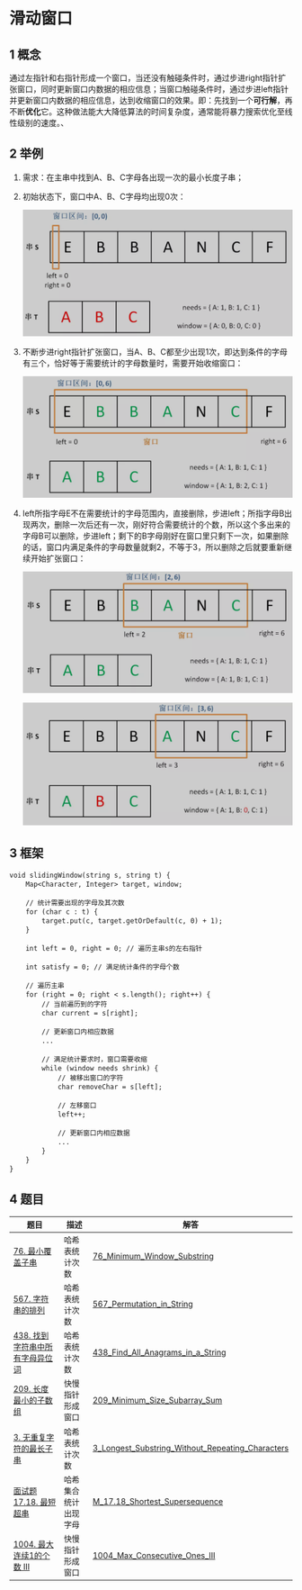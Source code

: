 # 滑动窗口

## 1 概念

通过左指针和右指针形成一个窗口，当还没有触碰条件时，通过步进right指针扩张窗口，同时更新窗口内数据的相应信息；当窗口触碰条件时，通过步进left指针并更新窗口内数据的相应信息，达到收缩窗口的效果。即：先找到一个**可行解**，再不断**优化**它。这种做法能大大降低算法的时间复杂度，通常能将暴力搜索优化至线性级别的速度。、

## 2 举例

1. 需求：在主串中找到A、B、C字母各出现一次的最小长度子串；

2. 初始状态下，窗口中A、B、C字母均出现0次：

   ![初始状态](images/初始状态.png)

3. 不断步进right指针扩张窗口，当A、B、C都至少出现1次，即达到条件的字母有三个，恰好等于需要统计的字母数量时，需要开始收缩窗口：

   ![开始收缩](images/开始收缩.png)

4. left所指字母E不在需要统计的字母范围内，直接删除，步进left；所指字母B出现两次，删除一次后还有一次，刚好符合需要统计的个数，所以这个多出来的字母B可以删除，步进left；剩下的B字母刚好在窗口里只剩下一次，如果删除的话，窗口内满足条件的字母数量就剩2，不等于3，所以删除之后就要重新继续开始扩张窗口：

   ![去掉一个B字母](images/去掉一个B字母.png)

   ![满足条件的仅剩2个](images/满足条件的仅剩2个.png)

## 3 框架

```
void slidingWindow(string s, string t) {
    Map<Character, Integer> target, window;
    
    // 统计需要出现的字母及其次数
    for (char c : t) {
    	target.put(c, target.getOrDefault(c, 0) + 1);
    }

    int left = 0, right = 0; // 遍历主串s的左右指针
    
    int satisfy = 0; // 满足统计条件的字母个数
    
    // 遍历主串
    for (right = 0; right < s.length(); right++) {
    	// 当前遍历到的字符
        char current = s[right];
        
        // 更新窗口内相应数据
		...
        
        // 满足统计要求时，窗口需要收缩
        while (window needs shrink) {
            // 被移出窗口的字符
            char removeChar = s[left];
            
            // 左移窗口
            left++;
            
            // 更新窗口内相应数据
            ...
        }
    }
}
```

## 4 题目

| 题目                                                         | 描述                 | 解答                                                         |
| ------------------------------------------------------------ | -------------------- | ------------------------------------------------------------ |
| [76. 最小覆盖子串](https://leetcode-cn.com/problems/minimum-window-substring/) | 哈希表统计次数       | [76_Minimum_Window_Substring](https://github.com/YihaoChan/DataStructureAndAlgorithms/blob/main/leetcode/solution/76_Minimum_Window_Substring.md) |
| [567. 字符串的排列](https://leetcode-cn.com/problems/permutation-in-string/) | 哈希表统计次数       | [567_Permutation_in_String](https://github.com/YihaoChan/DataStructureAndAlgorithms/blob/main/leetcode/solution/567_Permutation_in_String.md) |
| [438. 找到字符串中所有字母异位词](https://leetcode-cn.com/problems/find-all-anagrams-in-a-string/) | 哈希表统计次数       | [438_Find_All_Anagrams_in_a_String](https://github.com/YihaoChan/DataStructureAndAlgorithms/blob/main/leetcode/solution/438_Find_All_Anagrams_in_a_String.md) |
| [209. 长度最小的子数组](https://leetcode-cn.com/problems/minimum-size-subarray-sum/) | 快慢指针形成窗口     | [209_Minimum_Size_Subarray_Sum](https://github.com/YihaoChan/DataStructureAndAlgorithms/blob/main/leetcode/solution/209_Minimum_Size_Subarray_Sum.md) |
| [3. 无重复字符的最长子串](https://leetcode-cn.com/problems/longest-substring-without-repeating-characters/) | 哈希表统计次数       | [3_Longest_Substring_Without_Repeating_Characters](https://github.com/YihaoChan/DataStructureAndAlgorithms/blob/main/leetcode/solution/3_Longest_Substring_Without_Repeating_Characters.md) |
| [面试题 17.18. 最短超串](https://leetcode-cn.com/problems/shortest-supersequence-lcci/) | 哈希集合统计出现字母 | [M_17.18_Shortest_Supersequence](https://github.com/YihaoChan/DataStructureAndAlgorithms/blob/main/leetcode/solution/M_17.18_Shortest_Supersequence.md) |
| [1004. 最大连续1的个数 III](https://leetcode-cn.com/problems/max-consecutive-ones-iii/) | 快慢指针形成窗口     | [1004_Max_Consecutive_Ones_III](https://github.com/YihaoChan/DataStructureAndAlgorithms/blob/main/leetcode/solution/1004_Max_Consecutive_Ones_III.md) |

